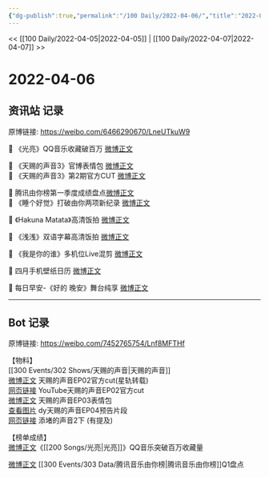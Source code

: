 ```yaml
---
{"dg-publish":true,"permalink":"/100 Daily/2022-04-06/","title":"2022-04-06","created":"2022-11-21T00:22:51.000+08:00","updated":"2023-01-09T17:24:41.007+08:00"}
---
```



<< [[100 Daily/2022-04-05\|2022-04-05]] | [[100 Daily/2022-04-07\|2022-04-07]] >>

# 2022-04-06

## 资讯站 记录

原博链接: https://weibo.com/6466290670/LneUTkuW9

💫 《光亮》QQ音乐收藏破百万 [微博正文](https://m.weibo.cn/6466290670/4755346717149766)

💫 《天赐的声音3》官博表情包 [微博正文](https://m.weibo.cn/6466290670/4755238089920406)  
💫 《天赐的声音3》第2期官方CUT [微博正文](https://m.weibo.cn/6466290670/4755202266106376)

💫 腾讯由你榜第一季度成绩盘点[微博正文](https://m.weibo.cn/6466290670/4755242682682782)  
💫 《睡个好觉》打破由你两项新纪录 [微博正文](https://m.weibo.cn/6466290670/4755237577950560)

💫 《Hakuna Matata》高清饭拍 [微博正文](https://m.weibo.cn/6466290670/4755200894306856)

💫 《浅浅》双语字幕高清饭拍 [微博正文](https://m.weibo.cn/6466290670/4755193407735589)

💫 《我是你的谁》多机位Live混剪 [微博正文](https://m.weibo.cn/6466290670/4755190777644939)

💫 四月手机壁纸日历 [微博正文](https://m.weibo.cn/6466290670/4755193683513493)

💫 每日早安-《好的 晚安》舞台纯享 [微博正文](https://m.weibo.cn/6466290670/4755169172786492)

---
## Bot 记录

原博链接: https://weibo.com/7452765754/Lnf8MFTHf

【物料】  
[[300 Events/302 Shows/天赐的声音\|天赐的声音]]  
[微博正文](https://m.weibo.cn/6466290670/4755202266106376) 天赐的声音EP02官方cut(星轨转载)  
[网页链接](https://weibo.cn/sinaurl?u=https%3A%2F%2Fyoutu.be%2Fc2xDKiWBRQI) YouTube天赐的声音EP02官方cut  
[微博正文](https://m.weibo.cn/1315706994/4755220687228065) 天赐的声音EP03表情包  
[查看图片](https://wx3.sinaimg.cn/large/0088n2Pggy1h10em26d72j30ku112mzl.jpg) dy天赐的声音EP04预告片段  
[](https://m.weibo.cn/1293076625/4755401046494583) [网页链接](https://weibo.cn/sinaurl?u=https%3A%2F%2Fb23.tv%2Feq0FWOH) 添堵的声音2下 (有提及)

【榜单成绩】  
[微博正文](https://m.weibo.cn/2169129705/4755327553635200)《[[200 Songs/光亮\|光亮]]》QQ音乐突破百万收藏量

[微博正文](https://m.weibo.cn/6733257358/4755225686575190) [[300 Events/303 Data/腾讯音乐由你榜\|腾讯音乐由你榜]]Q1盘点
